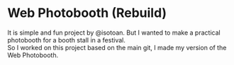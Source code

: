 # Web Photobooth (Rebuild)
It is simple and fun project by @isotoan. But I wanted to make a practical photobooth for a booth stall in a festival.</br>
So I worked on this project based on the main git, I made my version of the Web Photobooth.</br>



